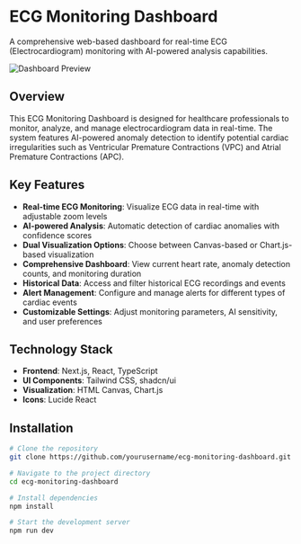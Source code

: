 # ECG Monitoring Dashboard

A comprehensive web-based dashboard for real-time ECG (Electrocardiogram) monitoring with AI-powered analysis capabilities.

![Dashboard Preview](/placeholder.svg?height=300&width=600)

## Overview

This ECG Monitoring Dashboard is designed for healthcare professionals to monitor, analyze, and manage electrocardiogram data in real-time. The system features AI-powered anomaly detection to identify potential cardiac irregularities such as Ventricular Premature Contractions (VPC) and Atrial Premature Contractions (APC).

## Key Features

- **Real-time ECG Monitoring**: Visualize ECG data in real-time with adjustable zoom levels
- **AI-powered Analysis**: Automatic detection of cardiac anomalies with confidence scores
- **Dual Visualization Options**: Choose between Canvas-based or Chart.js-based visualization
- **Comprehensive Dashboard**: View current heart rate, anomaly detection counts, and monitoring duration
- **Historical Data**: Access and filter historical ECG recordings and events
- **Alert Management**: Configure and manage alerts for different types of cardiac events
- **Customizable Settings**: Adjust monitoring parameters, AI sensitivity, and user preferences

## Technology Stack

- **Frontend**: Next.js, React, TypeScript
- **UI Components**: Tailwind CSS, shadcn/ui
- **Visualization**: HTML Canvas, Chart.js
- **Icons**: Lucide React

## Installation

```bash
# Clone the repository
git clone https://github.com/yourusername/ecg-monitoring-dashboard.git

# Navigate to the project directory
cd ecg-monitoring-dashboard

# Install dependencies
npm install

# Start the development server
npm run dev
